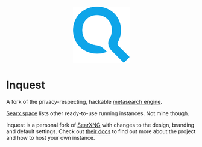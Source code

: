<p align="center">
  <a href="https://inquest.fyi" target="_blank">
    <img height="150" src="/src/brand/searxng-wordmark.svg">
  </a>
</p>

# Inquest

A fork of the privacy-respecting, hackable [metasearch engine](https://en.wikipedia.org/wiki/Metasearch_engine).

[Searx.space](https://searx.space) lists other ready-to-use running instances. Not mine though.

Inquest is a personal fork of [SearXNG](https://github.com/searxng/searxng) with changes to the design, branding and default settings. Check out [their docs](https://docs.searxng.org/) to find out more about the project and how to host your own instance.
